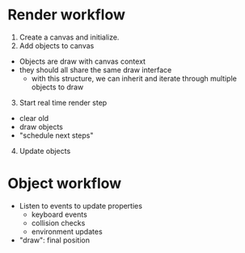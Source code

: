 # Render workflow

1. Create a canvas and initialize.
2. Add objects to canvas

- Objects are draw with canvas context
- they should all share the same draw interface
  - with this structure, we can inherit and iterate through multiple objects to draw

3. Start real time render step

- clear old
- draw objects
- "schedule next steps"

4. Update objects

# Object workflow

- Listen to events to update properties
  - keyboard events
  - collision checks
  - environment updates
- "draw": final position
